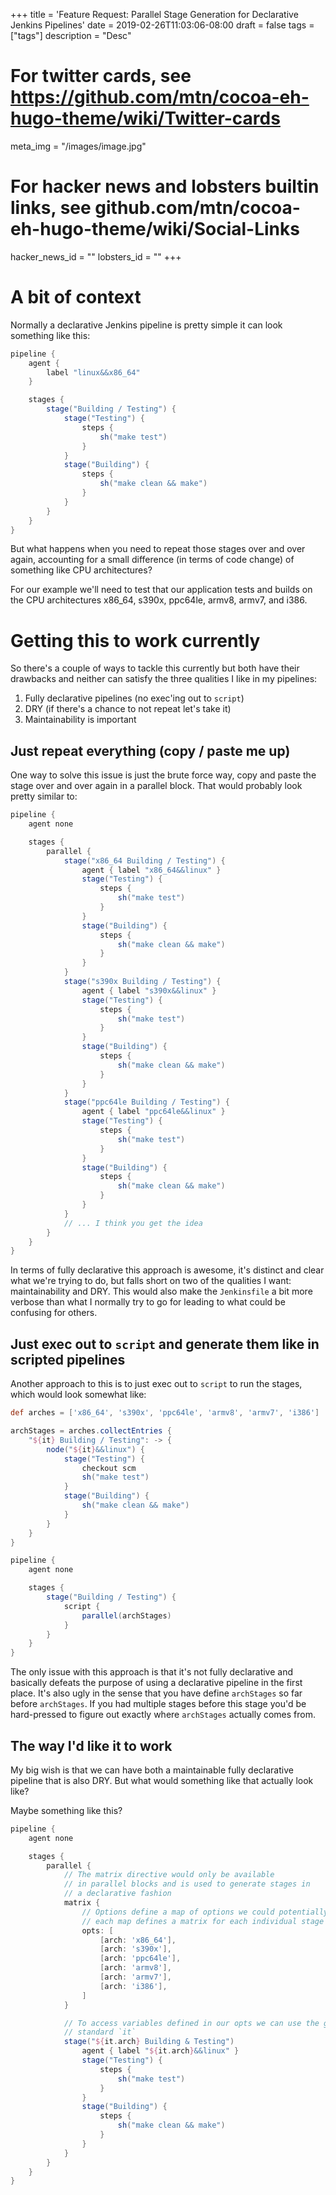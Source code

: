 +++
title = 'Feature Request: Parallel Stage Generation for Declarative Jenkins Pipelines'
date = 2019-02-26T11:03:06-08:00
draft = false
tags = ["tags"]
description = "Desc"

# For twitter cards, see https://github.com/mtn/cocoa-eh-hugo-theme/wiki/Twitter-cards
meta_img = "/images/image.jpg"

# For hacker news and lobsters builtin links, see github.com/mtn/cocoa-eh-hugo-theme/wiki/Social-Links
hacker_news_id = ""
lobsters_id = ""
+++

# A bit of context

Normally a declarative Jenkins pipeline is pretty simple it can look something
like this:

```groovy
pipeline {
    agent {
        label "linux&&x86_64"
    }

    stages {
        stage("Building / Testing") {
            stage("Testing") {
                steps {
                    sh("make test")
                }
            }
            stage("Building") {
                steps {
                    sh("make clean && make")
                }
            }
        }
    }
}
```

But what happens when you need to repeat those stages over and over again,
accounting for a small difference (in terms of code change) of something like
CPU architectures?

For our example we'll need to test that our application tests and builds on
the CPU architectures x86_64, s390x, ppc64le, armv8, armv7, and i386.

# Getting this to work currently

So there's a couple of ways to tackle this currently but both have their
drawbacks and neither can satisfy the three qualities I like in my pipelines:

1. Fully declarative pipelines (no exec'ing out to `script`)
2. DRY (if there's a chance to not repeat let's take it)
3. Maintainability is important

## Just repeat everything (copy / paste me up)

One way to solve this issue is just the brute force way, copy and paste the
stage over and over again in a parallel block. That would probably look pretty
similar to:

```groovy
pipeline {
    agent none

    stages {
        parallel {
            stage("x86_64 Building / Testing") {
                agent { label "x86_64&&linux" }
                stage("Testing") {
                    steps {
                        sh("make test")
                    }
                }
                stage("Building") {
                    steps {
                        sh("make clean && make")
                    }
                }
            }
            stage("s390x Building / Testing") {
                agent { label "s390x&&linux" }
                stage("Testing") {
                    steps {
                        sh("make test")
                    }
                }
                stage("Building") {
                    steps {
                        sh("make clean && make")
                    }
                }
            }
            stage("ppc64le Building / Testing") {
                agent { label "ppc64le&&linux" }
                stage("Testing") {
                    steps {
                        sh("make test")
                    }
                }
                stage("Building") {
                    steps {
                        sh("make clean && make")
                    }
                }
            }
            // ... I think you get the idea
        }
    }
}
```

In terms of fully declarative this approach is awesome, it's distinct and
clear what we're trying to do, but falls short on two of the qualities I
want: maintainability and DRY. This would also make the `Jenkinsfile` a bit
more verbose than what I normally try to go for leading to what could be
confusing for others.

## Just exec out to `script` and generate them like in scripted pipelines

Another approach to this is to just exec out to `script` to run the stages,
which would look somewhat like:

```groovy
def arches = ['x86_64', 's390x', 'ppc64le', 'armv8', 'armv7', 'i386']

archStages = arches.collectEntries {
    "${it} Building / Testing": -> {
        node("${it}&&linux") {
            stage("Testing") {
                checkout scm
                sh("make test")
            }
            stage("Building") {
                sh("make clean && make")
            }
        }
    }
}

pipeline {
    agent none

    stages {
        stage("Building / Testing") {
            script {
                parallel(archStages)
            }
        }
    }
}
```

The only issue with this approach is that it's not fully declarative and
basically defeats the purpose of using a declarative pipeline in the first
place. It's also ugly in the sense that you have define `archStages` so
far before `archStages`. If you had multiple stages before this stage you'd
be hard-pressed to figure out exactly where `archStages` actually comes from.

## The way I'd like it to work

My big wish is that we can have both a maintainable fully declarative
pipeline that is also DRY. But what would something like that actually
look like?

Maybe something like this?

```groovy
pipeline {
    agent none

    stages {
        parallel {
            // The matrix directive would only be available
            // in parallel blocks and is used to generate stages in
            // a declarative fashion
            matrix {
                // Options define a map of options we could potentially have,
                // each map defines a matrix for each individual stage
                opts: [
                    [arch: 'x86_64'],
                    [arch: 's390x'],
                    [arch: 'ppc64le'],
                    [arch: 'armv8'],
                    [arch: 'armv7'],
                    [arch: 'i386'],
                ]
            }

            // To access variables defined in our opts we can use the groovy
            // standard `it`
            stage("${it.arch} Building & Testing")
                agent { label "${it.arch}&&linux" }
                stage("Testing") {
                    steps {
                        sh("make test")
                    }
                }
                stage("Building") {
                    steps {
                        sh("make clean && make")
                    }
                }
            }
        }
    }
}
```

